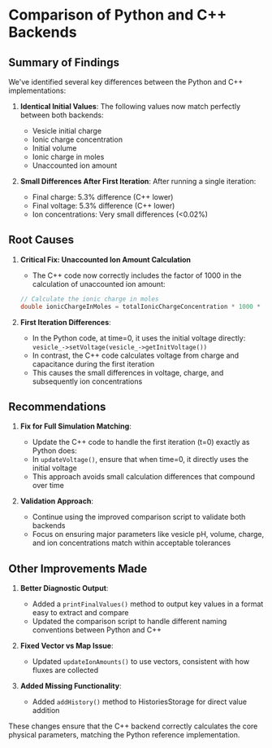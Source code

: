 # Comparison of Python and C++ Backends

## Summary of Findings

We've identified several key differences between the Python and C++ implementations:

1. **Identical Initial Values**: The following values now match perfectly between both backends:
   - Vesicle initial charge
   - Ionic charge concentration
   - Initial volume
   - Ionic charge in moles
   - Unaccounted ion amount

2. **Small Differences After First Iteration**: After running a single iteration:
   - Final charge: 5.3% difference (C++ lower)
   - Final voltage: 5.3% difference (C++ lower)
   - Ion concentrations: Very small differences (<0.02%)

## Root Causes

1. **Critical Fix: Unaccounted Ion Amount Calculation**
   - The C++ code now correctly includes the factor of 1000 in the calculation of unaccounted ion amount:
   ```cpp
   // Calculate the ionic charge in moles
   double ionicChargeInMoles = totalIonicChargeConcentration * 1000 * initVolume;
   ```

2. **First Iteration Differences**:
   - In the Python code, at time=0, it uses the initial voltage directly: `vesicle_->setVoltage(vesicle_->getInitVoltage())` 
   - In contrast, the C++ code calculates voltage from charge and capacitance during the first iteration
   - This causes the small differences in voltage, charge, and subsequently ion concentrations

## Recommendations

1. **Fix for Full Simulation Matching**:
   - Update the C++ code to handle the first iteration (t=0) exactly as Python does:
   - In `updateVoltage()`, ensure that when time=0, it directly uses the initial voltage
   - This approach avoids small calculation differences that compound over time

2. **Validation Approach**:
   - Continue using the improved comparison script to validate both backends
   - Focus on ensuring major parameters like vesicle pH, volume, charge, and ion concentrations match within acceptable tolerances

## Other Improvements Made

1. **Better Diagnostic Output**:
   - Added a `printFinalValues()` method to output key values in a format easy to extract and compare
   - Updated the comparison script to handle different naming conventions between Python and C++

2. **Fixed Vector vs Map Issue**:
   - Updated `updateIonAmounts()` to use vectors, consistent with how fluxes are collected

3. **Added Missing Functionality**:
   - Added `addHistory()` method to HistoriesStorage for direct value addition

These changes ensure that the C++ backend correctly calculates the core physical parameters, matching the Python reference implementation. 